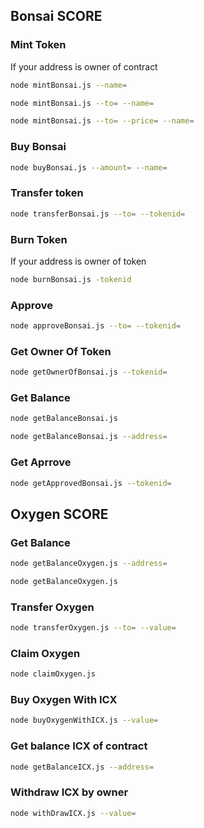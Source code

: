## Bonsai SCORE

### Mint Token

If your address is owner of contract

```bash
node mintBonsai.js --name=
```

```bash
node mintBonsai.js --to= --name=
```

```bash
node mintBonsai.js --to= --price= --name=
```

### Buy Bonsai

```bash
node buyBonsai.js --amount= --name=
```

### Transfer token

```bash
node transferBonsai.js --to= --tokenid=
```

### Burn Token

If your address is owner of token

```bash
node burnBonsai.js -tokenid
```

### Approve

```bash
node approveBonsai.js --to= --tokenid=
```

### Get Owner Of Token

```bash
node getOwnerOfBonsai.js --tokenid=
```

### Get Balance

```bash
node getBalanceBonsai.js
```

```bash
node getBalanceBonsai.js --address=
```

### Get Aprrove

```bash
node getApprovedBonsai.js --tokenid=
```

## Oxygen SCORE

### Get Balance

```bash
node getBalanceOxygen.js --address=
```

```bash
node getBalanceOxygen.js
```

### Transfer Oxygen

```bash
node transferOxygen.js --to= --value=
```

### Claim Oxygen

```bash
node claimOxygen.js
```

### Buy Oxygen With ICX

```bash
node buyOxygenWithICX.js --value=
```

### Get balance ICX of contract

```bash
node getBalanceICX.js --address=
```

### Withdraw ICX by owner

```bash
node withDrawICX.js --value=
```

